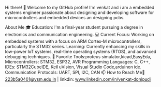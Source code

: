 Hi there! 👋
Welcome to my GitHub profile! I'm venkat and i am a  embedded systems engineer passionate about designing and developing software for microcontrollers and embedded devices an designing pcbs.

About Me
🎓 Education: I'm a final-year student pursuing a degree in electronics and communication engineering.
💻 Current Focus: Working on embedded systems with a focus on ARM Cortex-M microcontrollers, particularly the STM32 series.
 Learning: Currently enhancing my skills in low-power IoT systems, real-time operating systems (RTOS), and advanced debugging techniques.
🔧 Favorite Tools:proteus simulator,kicad,EasyEda,
Microcontrollers: STM32, ESP32, AVR
Programming Languages: C, C++, 
IDEs: STM32CubeIDE, Keil uVision, Visual Studio Code,arduinon ide.
Communication Protocols: UART, SPI, I2C, CAN
📫 How to Reach Me📧 223b5a0401@vsm.edu.in | linkdin:  www.linkedin.com/in/venkat-donipudi
